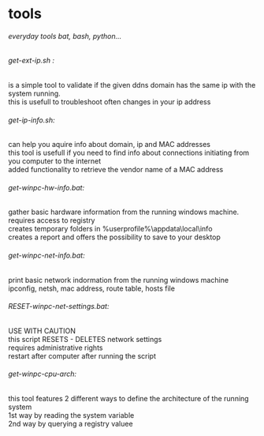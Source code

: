 # tools
###### everyday tools bat, bash, python...

###### get-ext-ip.sh :
is a simple tool to validate if the given ddns domain has the same ip with the system running.  
this is usefull to troubleshoot often changes in your ip address


###### get-ip-info.sh: 
can help you aquire info about domain, ip and MAC addresses  
this tool is usefull if you need to find info about connections initiating from you computer to the internet  
added functionality to retrieve the vendor name of a MAC address 

###### get-winpc-hw-info.bat:
gather basic hardware information from the running windows machine.  
requires access to registry  
creates temporary folders in %userprofile%\appdata\local\info  
creates a report and offers the possibility to save to your desktop

###### get-winpc-net-info.bat:
print basic network indormation from the running windows machine  
ipconfig, netsh, mac address, route table, hosts file  

###### RESET-winpc-net-settings.bat:
USE WITH CAUTION  
this script RESETS - DELETES network settings  
requires administrative rights  
restart after computer after running the script  

###### get-winpc-cpu-arch:
this tool features 2 different ways to define the architecture of the running system  
1st way by reading the system variable  
2nd way by querying a registry valuee  
